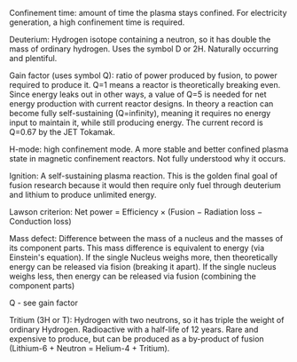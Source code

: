Confinement time: amount of time the plasma stays confined. For electricity generation, a high confinement time is required.

Deuterium: Hydrogen isotope containing a neutron, so it has double the mass of ordinary hydrogen. Uses the symbol D or 2H. Naturally occurring and plentiful.

Gain factor (uses symbol Q): ratio of power produced by fusion, to power required to produce it. Q=1 means a reactor is theoretically breaking even. Since energy leaks out in other ways, a value of Q=5 is needed for net energy production with current reactor designs. In theory a reaction can become fully self-sustaining (Q=infinity), meaning it requires no energy input to maintain it, while still producing energy. The current record is Q=0.67 by the JET Tokamak.

H-mode: high confinement mode. A more stable and better confined plasma state in magnetic confinement reactors. Not fully understood why it occurs.

Ignition: A self-sustaining plasma reaction. This is the golden final goal of fusion research because it would then require only fuel through deuterium and lithium to produce unlimited energy.

Lawson criterion: Net power = Efficiency × (Fusion − Radiation loss − Conduction loss)

Mass defect: Difference between the mass of a nucleus and the masses of its component parts. This mass difference is equivalent to energy (via Einstein's equation). If the single Nucleus weighs more, then theoretically energy can be released via fision (breaking it apart). If the single nucleus weighs less, then energy can be released via fusion (combining the component parts)

Q - see gain factor

Tritium (3H or T): Hydrogen with two neutrons, so it has triple the weight of ordinary Hydrogen. Radioactive with a half-life of 12 years. Rare and expensive to produce, but can be produced as a by-product of fusion (Lithium-6 + Neutron = Helium-4 + Tritium).
